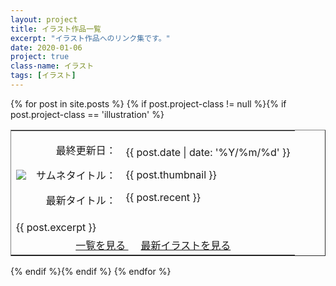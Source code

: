 ```yaml
---
layout: project
title: イラスト作品一覧
excerpt: "イラスト作品へのリンク集です。"
date: 2020-01-06
project: true
class-name: イラスト
tags: [イラスト]
---
```


<div>
  {% for post in site.posts %}
    {% if post.project-class != null %}{% if post.project-class == 'illustration' %}
      <div class="content" id="{{ post.aname }}">
        <table border="1" rules="none" cellpadding="15">
          <tr>
            <td>
              <img src = "{{ site.img }}/{{ post.aname }}-logo.png">
            </td>
            <td align="right">
              <p>最終更新日：</p>
              <p>サムネタイトル：</p>
              <p>最新タイトル：</p>
            </td>
            <td>
              <p>{{ post.date | date: '%Y/%m/%d' }}</p>
              <p>{{ post.thumbnail }}</p>
              <p>{{ post.recent }}</p>
            </td>
          </tr>
          <tr>
            <td colspan="3">
              {{ post.excerpt }}
            </td>
          </tr>
          <tr>
            <td colspan="3" align="center">
              <span style="padding : 10px">
                <a class="btn zoombtn" href="{{ post.url-ll }}">
                  一覧を見る
                </a>
              </span>
              <span style="padding : 10px">
                <a class="btn zoombtn" href="{{ post.url-final }}">
                  最新イラストを見る
                </a>
              </span>
            </td>
          </tr>
        </table>
      </div>
    {% endif %}{% endif %}
  {% endfor %}
</div>

